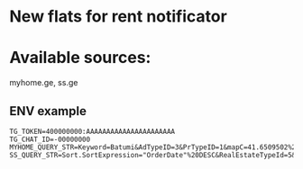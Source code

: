 # New flats for rent notificator

# Available sources:
myhome.ge, ss.ge

## ENV example

```
TG_TOKEN=400000000:AAAAAAAAAAAAAAAAAAAAAA
TG_CHAT_ID=-00000000
MYHOME_QUERY_STR=Keyword=Batumi&AdTypeID=3&PrTypeID=1&mapC=41.6509502%2C41.6360085&cities=8742159&GID=8742159&RoomNums=3.4&Ajax=1
SS_QUERY_STR=Sort.SortExpression="OrderDate"%20DESC&RealEstateTypeId=5&RealEstateDealTypeId=1&CityIdList=96&StatusField.FieldId=34&StatusField.Type=SingleSelect&StatusField.StandardField=Status&Rooms=3&Rooms=4&Rooms=5&Rooms=6&PriceType=false&CurrencyId=1
```
